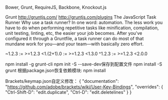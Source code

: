 Bower, Grunt, RequireJS, Backbone, Knockout.js

Grunt
http://gruntjs.com/
http://gruntjs.com/plugins
The JavaScript Task Runner
Why use a task runner?
In one word: automation. The less work you have to do when performing repetitive tasks like minification, compilation, unit testing, linting, etc, the easier your job becomes. After you've configured it through a Gruntfile, a task runner can do most of that mundane work for you—and your team—with basically zero effort.

~1.2.3 := >=1.2.3 <1.(2+1).0 := >=1.2.3 <1.3.0
^1.2.3 := >=1.2.3 <2.0.0

npm install -g grunt-cli
npm init
-S --save-dev保存到配置文件
npm install -S grunt
根据package.json恢复依赖模块:
npm install 

Brackets/keymap.json自定义修改：
{
    "documentation": "https://github.com/adobe/brackets/wiki/User-Key-Bindings",
    "overrides": {
        "Ctrl-Shift-D":  "edit.duplicate",
        "Ctrl-D":        "edit.deletelines"
    }
}

